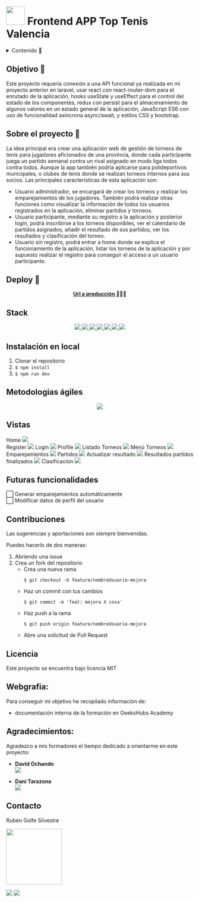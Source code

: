 # <img src="/src/img/tennis_ball_icon.png" width="50"> Frontend APP Top Tenis Valencia  

<details>
  <summary>Contenido 📝</summary>
  <ol>
    <li><a href="#objetivo-🎯">Objetivo</a></li>
    <li><a href="#sobre-el-proyecto-🔎">Sobre el proyecto</a></li>
    <li><a href="#deploy-🚀">Deploy</a></li>
    <li><a href="#stack">Stack</a></li>
    <li><a href="#instalación-en-local">Instalación</a></li>
    <li><a href="#agiles">Metodologías ágiles</a></li>
    <li><a href="#vistas">Vistas</a></li>
    <li><a href="#futuras-funcionalidades">Futuras funcionalidades</a></li>
    <li><a href="#contribuciones">Contribuciones</a></li>
    <li><a href="#licencia">Licencia</a></li>
    <li><a href="#webgrafia">Webgrafia</a></li>
    <li><a href="#agradecimientos">Agradecimientos</a></li>
    <li><a href="#contacto">Contacto</a></li>
  </ol>
</details>

## Objetivo 🎯
Este proyecto requería conexión a una API funcional ya realizada en mi proyecto anterior en laravel, usar react con react-router-dom para el enrutado de la aplicación, hooks useState y useEffect para el control del estado de los componentes, redux con persist para el almacenamiento de algunos valores en un estado general de la aplicación, JavaScript ES6 con uso de funcionalidad asincrona async/await, y estilos CSS y bootstrap.

## Sobre el proyecto 🔎
La idea principal era crear una aplicación web de gestión de torneos de tenis para jugadores aficionados de una provincia, donde cada participante juega un partido semanal contra un rival asignado en modo liga todos contra todos.
Aunque la app también podría aplicarse para polideportivos municipales, o clubes de tenis donde se realizan torneos internos para sus socios. 
Las principales caracteristicas de esta aplicación son:
- Usuario administrador, se encargará de crear los torneos y realizar los emparejamientos de los jugadores.
También podrá realizar otras funciones como visualizar la información de todos los usuarios registrados en la aplicación, eliminar partidos y torneos.
- Usuario participante, mediante su registro a la aplicación y posterior login, podrá inscribirse a los torneos disponibles, ver el calendario de partidos asignados, añadir el resultado de sus partidos, ver los resultados y clasificación del torneo.
- Usuario sin registro, podrá entrar a home donde se explica el funcionamiento de la aplicación, listar los torneos de la aplicación y por supuesto realizar el registro para conseguir el acceso a un usuario participante.
  
## Deploy 🚀
<div align="center">
    <a href="https://frontend-react-top-tenis-valencia.vercel.app"><strong>Url a producción </strong></a>🚀🚀🚀
</div>

## Stack
<div align="center">
<a href="https://www.reactjs.com/">
    <img src= "https://img.shields.io/badge/React-20232A?style=for-the-badge&logo=react&logoColor=61DAFB"/>
</a>
<a href="https://developer.mozilla.org/es/docs/Web/JavaScript">
    <img src= "https://img.shields.io/badge/javascipt-EFD81D?style=for-the-badge&logo=javascript&logoColor=black"/>
</a>
<a href="https://developer.mozilla.org/es/docs/Web/HTML">
    <img src= "https://img.shields.io/badge/HTML5-FF6C37?style=for-the-badge&logo=HTML5&logoColor=white"/>
</a>
<a href="https://developer.mozilla.org/es/docs/Web/CSS">
    <img src= "https://img.shields.io/badge/css-1D7CF2?style=for-the-badge&logo=css3&logoColor=white"/>
</a>
<a href="https://www.github.com/">
    <img src= "https://img.shields.io/badge/github-24292F?style=for-the-badge&logo=github&logoColor=white"/>
</a>
<a href="https://nodejs.org/">
    <img src= "https://img.shields.io/badge/node.js-026E00?style=for-the-badge&logo=node.js&logoColor=white"/>
</a>
<a href="https://jwt.io/">
    <img src= "https://img.shields.io/badge/JWT-black?style=for-the-badge&logo=JSON%20web%20tokens"/>
</a>


 </div>

## Instalación en local
1. Clonar el repositorio
2. ` $ npm install `
3. ``` $ npm run dev ```

## Metodologias ágiles
<div align="center">
    <img src="./src/img/Screenshot_Trello.jpg">
</div>

## Vistas
Home
<img src="./src/img/Home.jpg">  
Register
<img src="./src/img/register.jpg">
Login
<img src="./src/img/login.jpg">
Profile
<img src="./src/img/profile.jpg">
Listado Torneos
<img src="./src/img/listado_torneos.jpg">
Menú Torneos
<img src="./src/img/menu_torneos.jpg">
Emparejamientos
<img src="./src/img/emparejamientos.jpg">
Partidos
<img src="./src/img/Partidos.jpg">
Actualizar resultado
<img src="./src/img/actualizar_resultado.jpg">
Resultados partidos finalizados
<img src="./src/img/resultados_partidos_finalizados.jpg">
Clasificación
<img src="./src/img/clasificacion.jpg">


## Futuras funcionalidades  
⬜ Generar emparejamientos automáticamente  
⬜ Modificar datos de perfil del usuario

## Contribuciones
Las sugerencias y aportaciones son siempre bienvenidas.  

Puedes hacerlo de dos maneras:

1. Abriendo una issue
2. Crea un fork del repositorio
    - Crea una nueva rama  
        ```
        $ git checkout -b feature/nombreUsuario-mejora
        ```
    - Haz un commit con tus cambios 
        ```
        $ git commit -m 'feat: mejora X cosa'
        ```
    - Haz push a la rama 
        ```
        $ git push origin feature/nombreUsuario-mejora
        ```
    - Abre una solicitud de Pull Request

## Licencia
Este proyecto se encuentra bajo licencia MIT

## Webgrafia:
Para conseguir mi objetivo he recopilado información de:
- documentación interna de la formación en GeeksHubs Academy 
  
## Agradecimientos:

Agradezco a mis formadores el tiempo dedicado a orientarme en este proyecto:

- **David Ochando**  
<a href="https://www.linkedin.com/in/david-ochando-blasco-90b2ba1a/"><img src="https://img.shields.io/badge/-LinkedIn-%230077B5?style=for-the-badge&logo=linkedin&logoColor=white"></a>

- **Dani Tarazona**  
<a href="https://www.linkedin.com/in/daniel-tarazona-tamarit-05634794/"><img src="https://img.shields.io/badge/-LinkedIn-%230077B5?style=for-the-badge&logo=linkedin&logoColor=white"></a> 

## Contacto

Rubén Golfe Silvestre

<img src="./src/img/imagen_perfil_gris.jpg" width="150">

<a href = "mailto:rgolfe81@gmail.com"><img src="https://img.shields.io/badge/Gmail-C6362C?style=for-the-badge&logo=gmail&logoColor=white" target="_blank"></a>
<a href="https://www.linkedin.com/in/ruben-golfe/" target="_blank"><img src="https://img.shields.io/badge/-LinkedIn-%230077B5?style=for-the-badge&logo=linkedin&logoColor=white" target="_blank"></a> 
